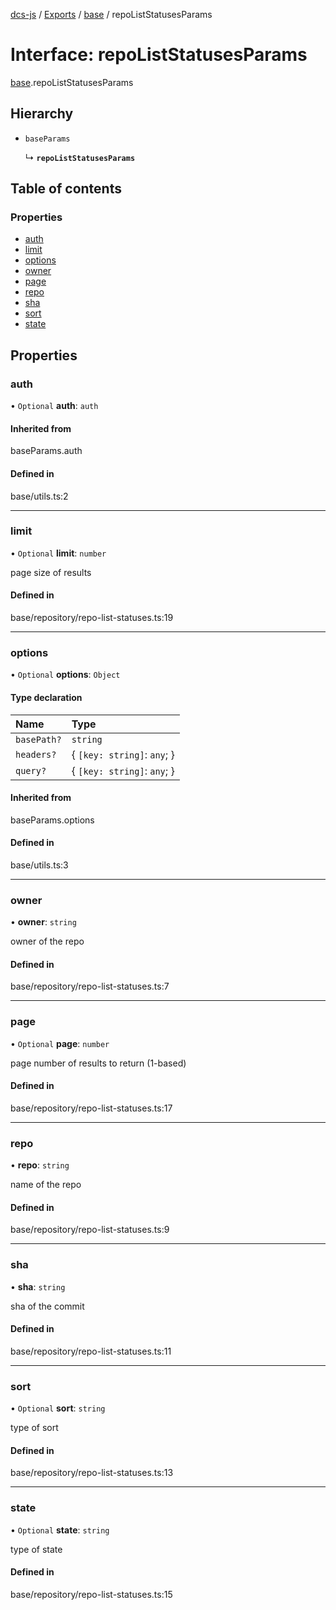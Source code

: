 [dcs-js](../README.md) / [Exports](../modules.md) / [base](../modules/base.md) / repoListStatusesParams

# Interface: repoListStatusesParams

[base](../modules/base.md).repoListStatusesParams

## Hierarchy

- `baseParams`

  ↳ **`repoListStatusesParams`**

## Table of contents

### Properties

- [auth](base.repoListStatusesParams.md#auth)
- [limit](base.repoListStatusesParams.md#limit)
- [options](base.repoListStatusesParams.md#options)
- [owner](base.repoListStatusesParams.md#owner)
- [page](base.repoListStatusesParams.md#page)
- [repo](base.repoListStatusesParams.md#repo)
- [sha](base.repoListStatusesParams.md#sha)
- [sort](base.repoListStatusesParams.md#sort)
- [state](base.repoListStatusesParams.md#state)

## Properties

### <a id="auth" name="auth"></a> auth

• `Optional` **auth**: `auth`

#### Inherited from

baseParams.auth

#### Defined in

base/utils.ts:2

___

### <a id="limit" name="limit"></a> limit

• `Optional` **limit**: `number`

page size of results

#### Defined in

base/repository/repo-list-statuses.ts:19

___

### <a id="options" name="options"></a> options

• `Optional` **options**: `Object`

#### Type declaration

| Name | Type |
| :------ | :------ |
| `basePath?` | `string` |
| `headers?` | { `[key: string]`: `any`;  } |
| `query?` | { `[key: string]`: `any`;  } |

#### Inherited from

baseParams.options

#### Defined in

base/utils.ts:3

___

### <a id="owner" name="owner"></a> owner

• **owner**: `string`

owner of the repo

#### Defined in

base/repository/repo-list-statuses.ts:7

___

### <a id="page" name="page"></a> page

• `Optional` **page**: `number`

page number of results to return (1-based)

#### Defined in

base/repository/repo-list-statuses.ts:17

___

### <a id="repo" name="repo"></a> repo

• **repo**: `string`

name of the repo

#### Defined in

base/repository/repo-list-statuses.ts:9

___

### <a id="sha" name="sha"></a> sha

• **sha**: `string`

sha of the commit

#### Defined in

base/repository/repo-list-statuses.ts:11

___

### <a id="sort" name="sort"></a> sort

• `Optional` **sort**: `string`

type of sort

#### Defined in

base/repository/repo-list-statuses.ts:13

___

### <a id="state" name="state"></a> state

• `Optional` **state**: `string`

type of state

#### Defined in

base/repository/repo-list-statuses.ts:15
